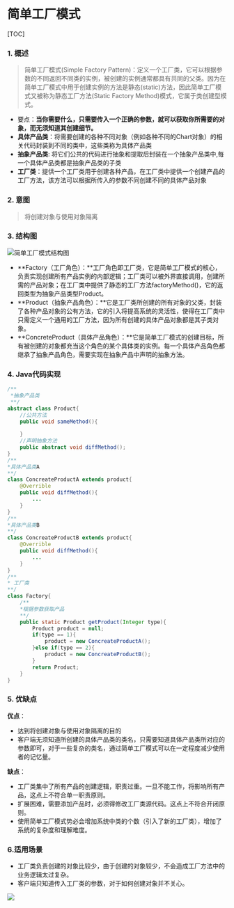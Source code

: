 # 简单工厂模式

[TOC]

### 1. 概述

>    简单工厂模式(Simple Factory Pattern)：定义一个工厂类，它可以根据参数的不同返回不同类的实例，被创建的实例通常都具有共同的父类。因为在简单工厂模式中用于创建实例的方法是静态(static)方法，因此简单工厂模式又被称为静态工厂方法(Static Factory Method)模式，它属于类创建型模式。
>

- 要点：**当你需要什么，只需要传入一个正确的参数，就可以获取你所需要的对象，而无须知道其创建细节。**
- **具体产品类**：将需要创建的各种不同对象（例如各种不同的Chart对象）的相关代码封装到不同的类中，这些类称为具体产品类
- **抽象产品类**: 将它们公共的代码进行抽象和提取后封装在一个抽象产品类中,每一个具体产品类都是抽象产品类的子类
- **工厂类**：提供一个工厂类用于创建各种产品，在工厂类中提供一个创建产品的工厂方法，该方法可以根据所传入的参数不同创建不同的具体产品对象

### 2. 意图

> 将创建对象与使用对象隔离

### 3. 结构图

![简单工厂模式结构图](D:\_git\java\design_pattern\img\4_简单工厂模式.png)

- **Factory（工厂角色）：**工厂角色即工厂类，它是简单工厂模式的核心，负责实现创建所有产品实例的内部逻辑；工厂类可以被外界直接调用，创建所需的产品对象；在工厂类中提供了静态的工厂方法factoryMethod()，它的返回类型为抽象产品类型Product。
- **Product（抽象产品角色）：**它是工厂类所创建的所有对象的父类，封装了各种产品对象的公有方法，它的引入将提高系统的灵活性，使得在工厂类中只需定义一个通用的工厂方法，因为所有创建的具体产品对象都是其子类对象。
- **ConcreteProduct（具体产品角色）：**它是简单工厂模式的创建目标，所有被创建的对象都充当这个角色的某个具体类的实例。每一个具体产品角色都继承了抽象产品角色，需要实现在抽象产品中声明的抽象方法。

### 4. Java代码实现

```java
/**
 *抽象产品类
 **/
abstract class Product{
    //公共方法
    public void sameMethod(){
        
    }
    //声明抽象方法
    public abstract void diffMethod(); 
}
/**
*具体产品类A
**/
class ConcreateProductA extends product{
    @Overrible
    public void diffMethod(){
		...
    }
}
/**
*具体产品类B
**/
class ConcreateProductB extends product{
    @Overrible
    public void diffMethod(){
		...
    }
}
/**
* 工厂类
**/
class Factory{
    /**
    *根据参数获取产品
    **/
    public static Product getProduct(Integer type){
        Product product = null;
        if(type == 1){
            product = new ConcreateProductA();
        }else if(type == 2){
            product = new ConcreateProductB();
        }
        return Product;
    }
}

```

### 5. 优缺点

**优点**：

- 达到将创建对象与使用对象隔离的目的
-  客户端无须知道所创建的具体产品类的类名，只需要知道具体产品类所对应的参数即可，对于一些复杂的类名，通过简单工厂模式可以在一定程度减少使用者的记忆量。

**缺点**：

- 工厂类集中了所有产品的创建逻辑，职责过重。一旦不能工作，将影响所有产品，这点上不符合单一职责原则。
- 扩展困难，需要添加产品时，必须得修改工厂类源代码。这点上不符合开闭原则。
- 使用简单工厂模式势必会增加系统中类的个数（引入了新的工厂类），增加了系统的复杂度和理解难度。

### 6.适用场景

- 工厂类负责创建的对象比较少，由于创建的对象较少，不会造成工厂方法中的业务逻辑太过复杂。
- 客户端只知道传入工厂类的参数，对于如何创建对象并不关心。

![](D:\_git\java\design_pattern\img\4_简单工厂模式_xmind.png)